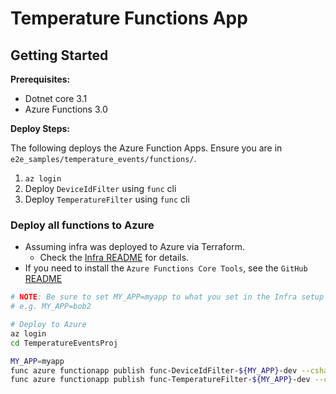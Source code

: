 # Temperature Functions App

## Getting Started

**Prerequisites:**

- Dotnet core 3.1
- Azure Functions 3.0

**Deploy Steps:**

The following deploys the Azure Function Apps. Ensure you are in `e2e_samples/temperature_events/functions/`.

1. `az login`
1. Deploy `DeviceIdFilter` using `func` cli
1. Deploy `TemperatureFilter` using `func` cli

### Deploy all functions to Azure

- Assuming infra was deployed to Azure via Terraform.
  - Check the [Infra README](../infra/README.md) for details.
- If you need to install the `Azure Functions Core Tools`, see the `GitHub` [README](https://github.com/Azure/azure-functions-core-tools/blob/dev/README.md)

```bash
# NOTE: Be sure to set MY_APP=myapp to what you set in the Infra setup
# e.g. MY_APP=bob2

# Deploy to Azure
az login
cd TemperatureEventsProj

MY_APP=myapp
func azure functionapp publish func-DeviceIdFilter-${MY_APP}-dev --csharp
func azure functionapp publish func-TemperatureFilter-${MY_APP}-dev --csharp
```

